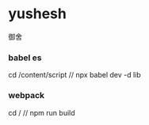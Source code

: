 # yushesh
御舍
### babel es
cd /content/script // npx babel dev -d lib

### webpack
cd /              // npm run build
